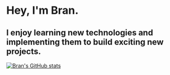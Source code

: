 # Hey, I'm Bran.

## I enjoy learning new technologies and implementing them to build exciting new projects.

[![Bran's GitHub stats](https://github-readme-stats.vercel.app/api?username=branyzp)](https://github.com/anuraghazra/github-readme-stats&show_icons=true&theme=cobalt)


